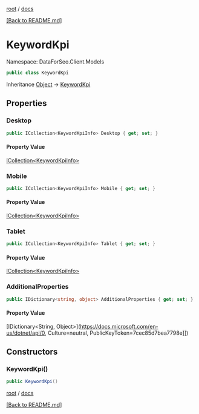 [root](./../ "root") / [docs](./ "docs")

[[Back to README.md]](./../README.md "[Back to README.md]")

# KeywordKpi

Namespace: DataForSeo.Client.Models

```csharp
public class KeywordKpi
```

Inheritance [Object](https://docs.microsoft.com/en-us/dotnet/api/Object) → [KeywordKpi](./KeywordKpi.md)

## Properties

### **Desktop**

```csharp
public ICollection<KeywordKpiInfo> Desktop { get; set; }
```

#### Property Value

[ICollection&lt;KeywordKpiInfo&gt;](./KeywordKpiInfo.md)<br>

### **Mobile**

```csharp
public ICollection<KeywordKpiInfo> Mobile { get; set; }
```

#### Property Value

[ICollection&lt;KeywordKpiInfo&gt;](./KeywordKpiInfo.md)<br>

### **Tablet**

```csharp
public ICollection<KeywordKpiInfo> Tablet { get; set; }
```

#### Property Value

[ICollection&lt;KeywordKpiInfo&gt;](./KeywordKpiInfo.md)<br>

### **AdditionalProperties**

```csharp
public IDictionary<string, object> AdditionalProperties { get; set; }
```

#### Property Value

[IDictionary&lt;String, Object&gt;](https://docs.microsoft.com/en-us/dotnet/api/0, Culture=neutral, PublicKeyToken=7cec85d7bea7798e]])<br>

## Constructors

### **KeywordKpi()**

```csharp
public KeywordKpi()
```

[root](./../ "root") / [docs](./ "docs")

[[Back to README.md]](./../README.md "[Back to README.md]")